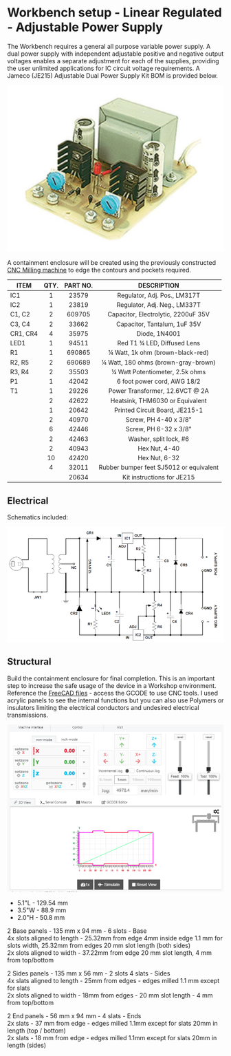 # Workbench setup - Linear Regulated - Adjustable Power Supply 

The Workbench requires a general all purpose variable power supply. A dual power supply with independent adjustable positive and negative output voltages enables a separate adjustment for each of the supplies, providing the user unlimited applications for IC circuit voltage requirements. A Jameco (JE215) Adjustable Dual Power Supply Kit BOM is provided below.

![Power Supply](/Electrical/Power_Supply.png)  

A containment enclosure will be created using the previously constructed [CNC Milling machine]() to edge the contours and pockets required.  

|ITEM 		|QTY.	  |PART NO. 	 |DESCRIPTION 								|
|-----------|:-------:|:------------:|:----------------------------------------:|
|IC1		|1		  |23579	     |Regulator, Adj. Pos., LM317T				|
|IC2		|1		  |23819		 |Regulator, Adj. Neg., LM337T				|
|C1, C2		|2		  |609705		 |Capacitor, Electrolytic, 2200uF 35V		|
|C3, C4		|2		  |33662		 |Capacitor, Tantalum, 1uF 35V				|
|CR1, CR4	|4		  |35975		 |Diode, 1N4001								|
|LED1		|1		  |94511		 |Red T1 ¾ LED, Diffused Lens				|
|R1			|1		  |690865		 |¼ Watt, 1k ohm (brown-black-red)			|
|R2, R5		|2		  |690689		 |¼ Watt, 180 ohms (brown-gray-brown)		|
|R3, R4		|2		  |35503		 |¼ Watt Potentiometer, 2.5k ohms			|
|P1			|1		  |42042		 |6 foot power cord, AWG 18/2				|
|T1			|1		  |29226		 |Power Transformer, 12.6VCT @ 2A			|
|			|2		  |42622		 |Heatsink, THM6030 or Equivalent			|
|			|1		  |20642		 |Printed Circuit Board, JE215-1			|
|			|2		  |40970		 |Screw, PH 4-40 x 3/8"						|
|			|6		  |42446		 |Screw, PH 6-32 x 3/8"						|
|			|2		  |42463		 |Washer, split lock, #6					|
|			|2		  |40943		 |Hex Nut, 4-40								|
|			|10		  |42420		 |Hex Nut, 6-32								|
|			|4		  |32011		 |Rubber bumper feet SJ5012 or equivalent	|
|			|		  |20634		 |Kit instructions for JE215  				|

## Electrical  
Schematics included:

![schematics](/Electrical/Schematic_Diagram.png) 

## Structural  
Build the containment enclosure for final completion.  This is an important step to increase the safe usage of the device in a Workshop environment.  Reference the [FreeCAD files](/Structural) - access the GCODE to use CNC tools.  I used acrylic panels to see the internal functions but you can also use Polymers or insulators limiting the electrical conductors and undesired electrical transmissions.

![milled](/Structural/Mill_example.png)

* 5.1"L - 129.54 mm  
* 3.5"W - 88.9 mm  
* 2.0"H - 50.8 mm   

2 Base panels - 135 mm x 94 mm - 6 slots - Base  
	4x slots aligned to length - 25.32mm from edge 4mm inside edge 1.1 mm for slots width, 25.32mm from edges 20 mm slot length (both sides)  
	2x slots aligned to width - 37.22mm from edge 20 mm slot length, 4 mm from top/bottom  
	
2 Sides panels - 135 mm x 56 mm - 2 slots 4 slats - Sides  
	4x slats aligned to length - 25mm from edges - edges milled 1.1 mm except for slats  
	2x slots aligned to width - 18mm from edges - 20 mm slot length - 4 mm from top/bottom  

2 End panels - 56 mm x 94 mm  - 4 slats	- Ends  
	2x slats - 37 mm from edge - edges milled 1.1mm except for slats 20mm in length (top / bottom)  
	2x slats - 18 mm from edge - edges milled 1.1mm except for slats 20mm in length (sides)  

